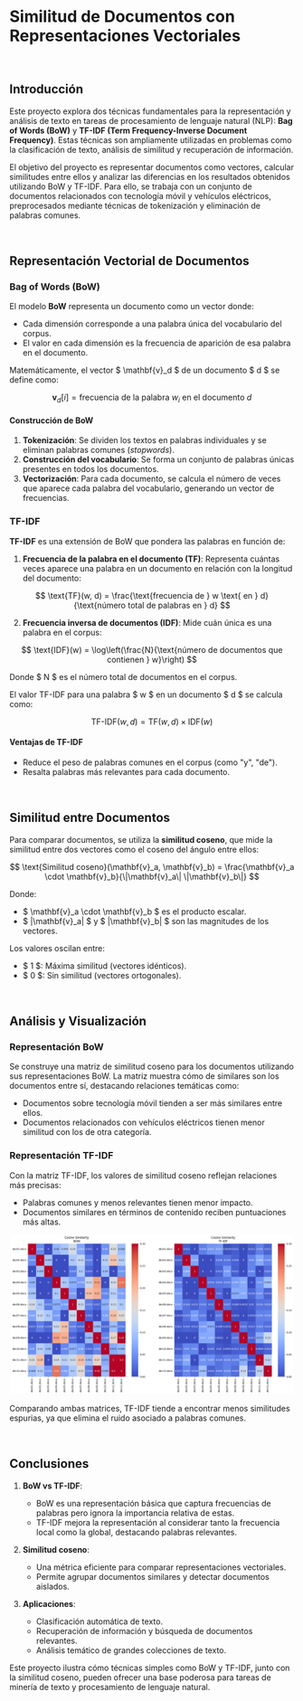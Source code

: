 # Similitud de Documentos con Representaciones Vectoriales

<br>

## Introducción

Este proyecto explora dos técnicas fundamentales para la representación y análisis de texto en tareas de procesamiento de lenguaje natural (NLP): **Bag of Words (BoW)** y **TF-IDF (Term Frequency-Inverse Document Frequency)**. Estas técnicas son ampliamente utilizadas en problemas como la clasificación de texto, análisis de similitud y recuperación de información.

El objetivo del proyecto es representar documentos como vectores, calcular similitudes entre ellos y analizar las diferencias en los resultados obtenidos utilizando BoW y TF-IDF. Para ello, se trabaja con un conjunto de documentos relacionados con tecnología móvil y vehículos eléctricos, preprocesados mediante técnicas de tokenización y eliminación de palabras comunes.

<br>

## Representación Vectorial de Documentos

### Bag of Words (BoW)

El modelo **BoW** representa un documento como un vector donde:
- Cada dimensión corresponde a una palabra única del vocabulario del corpus.
- El valor en cada dimensión es la frecuencia de aparición de esa palabra en el documento.

Matemáticamente, el vector $ \mathbf{v}_d $ de un documento $ d $ se define como:

$$
\mathbf{v}_d[i] = \text{frecuencia de la palabra } w_i \text{ en el documento } d
$$

#### Construcción de BoW
1. **Tokenización**: Se dividen los textos en palabras individuales y se eliminan palabras comunes (*stopwords*).
2. **Construcción del vocabulario**: Se forma un conjunto de palabras únicas presentes en todos los documentos.
3. **Vectorización**: Para cada documento, se calcula el número de veces que aparece cada palabra del vocabulario, generando un vector de frecuencias.

### TF-IDF

**TF-IDF** es una extensión de BoW que pondera las palabras en función de:
1. **Frecuencia de la palabra en el documento (TF)**: Representa cuántas veces aparece una palabra en un documento en relación con la longitud del documento:

$$
\text{TF}(w, d) = \frac{\text{frecuencia de } w \text{ en } d}{\text{número total de palabras en } d}
$$

2. **Frecuencia inversa de documentos (IDF)**: Mide cuán única es una palabra en el corpus:

$$
\text{IDF}(w) = \log\left(\frac{N}{\text{número de documentos que contienen } w}\right)
$$

   Donde $ N $ es el número total de documentos en el corpus.

El valor TF-IDF para una palabra $ w $ en un documento $ d $ se calcula como:

$$
\text{TF-IDF}(w, d) = \text{TF}(w, d) \times \text{IDF}(w)
$$

#### Ventajas de TF-IDF
- Reduce el peso de palabras comunes en el corpus (como "y", "de").
- Resalta palabras más relevantes para cada documento.

<br>

## Similitud entre Documentos

Para comparar documentos, se utiliza la **similitud coseno**, que mide la similitud entre dos vectores como el coseno del ángulo entre ellos:

$$
\text{Similitud coseno}(\mathbf{v}_a, \mathbf{v}_b) = \frac{\mathbf{v}_a \cdot \mathbf{v}_b}{\|\mathbf{v}_a\| \|\mathbf{v}_b\|}
$$

Donde:
- $ \mathbf{v}_a \cdot \mathbf{v}_b $ es el producto escalar.
- $ \|\mathbf{v}_a\| $ y $ \|\mathbf{v}_b\| $ son las magnitudes de los vectores.

Los valores oscilan entre:
- $ 1 $: Máxima similitud (vectores idénticos).
- $ 0 $: Sin similitud (vectores ortogonales).

<br>

## Análisis y Visualización

### Representación BoW
Se construye una matriz de similitud coseno para los documentos utilizando sus representaciones BoW. La matriz muestra cómo de similares son los documentos entre sí, destacando relaciones temáticas como:
- Documentos sobre tecnología móvil tienden a ser más similares entre ellos.
- Documentos relacionados con vehículos eléctricos tienen menor similitud con los de otra categoría.

### Representación TF-IDF
Con la matriz TF-IDF, los valores de similitud coseno reflejan relaciones más precisas:
- Palabras comunes y menos relevantes tienen menor impacto.
- Documentos similares en términos de contenido reciben puntuaciones más altas.

<p align="center">
<img src="images/matrix.png" width="500">
</p>

Comparando ambas matrices, TF-IDF tiende a encontrar menos similitudes espurias, ya que elimina el ruido asociado a palabras comunes.

<br>

## Conclusiones

1. **BoW vs TF-IDF**:
   - BoW es una representación básica que captura frecuencias de palabras pero ignora la importancia relativa de estas.
   - TF-IDF mejora la representación al considerar tanto la frecuencia local como la global, destacando palabras relevantes.

2. **Similitud coseno**:
   - Una métrica eficiente para comparar representaciones vectoriales.
   - Permite agrupar documentos similares y detectar documentos aislados.

3. **Aplicaciones**:
   - Clasificación automática de texto.
   - Recuperación de información y búsqueda de documentos relevantes.
   - Análisis temático de grandes colecciones de texto.

Este proyecto ilustra cómo técnicas simples como BoW y TF-IDF, junto con la similitud coseno, pueden ofrecer una base poderosa para tareas de minería de texto y procesamiento de lenguaje natural.